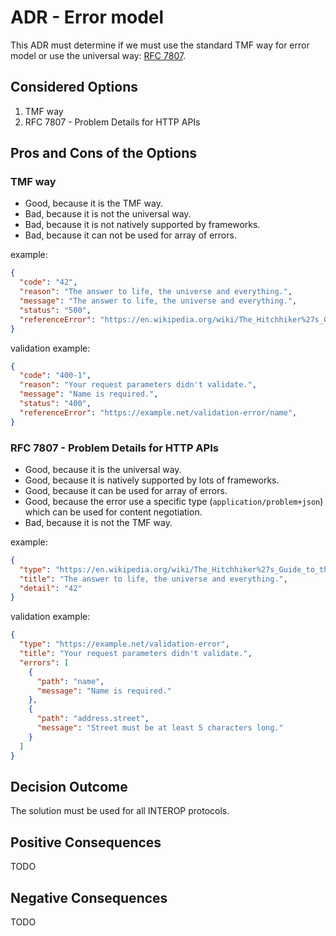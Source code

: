 # ADR - Error model

This ADR must determine if we must use the standard TMF way for error model
or use the universal way: [RFC 7807](https://tools.ietf.org/html/rfc7807).

## Considered Options

1. TMF way
2. RFC 7807 - Problem Details for HTTP APIs

## Pros and Cons of the Options

### TMF way

* Good, because it is the TMF way.
* Bad, because it is not the universal way.
* Bad, because it is not natively supported by frameworks.
* Bad, because it can not be used for array of errors.

example:

```json
{
  "code": "42",
  "reason": "The answer to life, the universe and everything.",
  "message": "The answer to life, the universe and everything.",
  "status": "500",
  "referenceError": "https://en.wikipedia.org/wiki/The_Hitchhiker%27s_Guide_to_the_Galaxy"
}
```

validation example:

```json
{
  "code": "400-1",
  "reason": "Your request parameters didn't validate.",
  "message": "Name is required.",
  "status": "400",
  "referenceError": "https://example.net/validation-error/name",
}
```

### RFC 7807 - Problem Details for HTTP APIs

* Good, because it is the universal way.
* Good, because it is natively supported by lots of frameworks.
* Good, because it can be used for array of errors.
* Good, because the error use a specific type (`application/problem+json`)
  which can be used for content negotiation.
* Bad, because it is not the TMF way.

example:

```json
{
  "type": "https://en.wikipedia.org/wiki/The_Hitchhiker%27s_Guide_to_the_Galaxy",
  "title": "The answer to life, the universe and everything.",
  "detail": "42"
}
```

validation example:

```json
{
  "type": "https://example.net/validation-error",
  "title": "Your request parameters didn't validate.",
  "errors": [
    {
      "path": "name",
      "message": "Name is required."
    },
    {
      "path": "address.street",
      "message": "Street must be at least 5 characters long."
    }
  ]
}
```

## Decision Outcome

The solution must be used for all INTEROP protocols.

## Positive Consequences

TODO

## Negative Consequences

TODO

